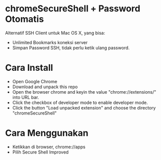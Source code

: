 # chromeSecureShell + Password Otomatis

Alternatif SSH Client untuk Mac OS X, yang bisa:
- Unlimited Bookmarks koneksi server
- Simpan Password SSH, tidak perlu ketik ulang password.


# Cara Install

* Open Google Chrome
* Download and unpack this repo
* Open the browser chrome and keyin the value "chrome://extensions/" into URL bar.
* Click the checkbox of developer mode to enable developer mode.
* Click the button "Load unpacked extension" and choose the directory "chromeSecureShell"

# Cara Menggunakan

* Ketikkan di browser, chrome://apps
* Pilih Secure Shell Improved





